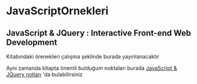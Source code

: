 # JavaScriptOrnekleri

## JavaScript & JQuery : Interactive Front-end Web Development 
 
Kitabındaki örenekleri çalışma şeklinde burada yayınlanacaktır 

Aynı zamanda kitapta önemli bulduğum noktaları burada [JavaScript & JQuery notları](https://github.com/omerfruk/JavaScriptOrnekleri/blob/master/javascript%20ve%20jquery%20notlar%C4%B1.md) 'da bulabilirsiniz 
